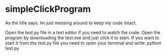 # simpleClickProgram
As the title says. Im just messing around to keep my code intact.

Open the test.py file in a text editor if you need to watch the code.
Open the program by downloading the test.exe and just click it to start.
If you want to start it from the test.py file you need to open your terminal and write: python test.py 
